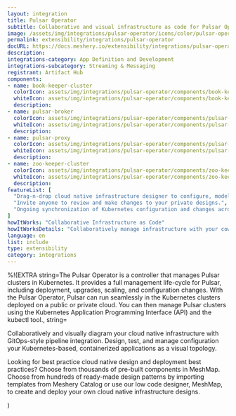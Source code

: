 ```yaml
---
layout: integration
title: Pulsar Operator
subtitle: Collaborative and visual infrastructure as code for Pulsar Operator
image: /assets/img/integrations/pulsar-operator/icons/color/pulsar-operator-color.svg
permalink: extensibility/integrations/pulsar-operator
docURL: https://docs.meshery.io/extensibility/integrations/pulsar-operator
description: 
integrations-category: App Definition and Development
integrations-subcategory: Streaming & Messaging
registrant: Artifact Hub
components: 
- name: book-keeper-cluster
  colorIcon: assets/img/integrations/pulsar-operator/components/book-keeper-cluster/icons/color/book-keeper-cluster-color.svg
  whiteIcon: assets/img/integrations/pulsar-operator/components/book-keeper-cluster/icons/white/book-keeper-cluster-white.svg
  description: 
- name: pulsar-broker
  colorIcon: assets/img/integrations/pulsar-operator/components/pulsar-broker/icons/color/pulsar-broker-color.svg
  whiteIcon: assets/img/integrations/pulsar-operator/components/pulsar-broker/icons/white/pulsar-broker-white.svg
  description: 
- name: pulsar-proxy
  colorIcon: assets/img/integrations/pulsar-operator/components/pulsar-proxy/icons/color/pulsar-proxy-color.svg
  whiteIcon: assets/img/integrations/pulsar-operator/components/pulsar-proxy/icons/white/pulsar-proxy-white.svg
  description: 
- name: zoo-keeper-cluster
  colorIcon: assets/img/integrations/pulsar-operator/components/zoo-keeper-cluster/icons/color/zoo-keeper-cluster-color.svg
  whiteIcon: assets/img/integrations/pulsar-operator/components/zoo-keeper-cluster/icons/white/zoo-keeper-cluster-white.svg
  description: 
featureList: [
  "Drag-n-drop cloud native infrastructure designer to configure, model, and deploy your workloads.",
  "Invite anyone to review and make changes to your private designs.",
  "Ongoing synchronization of Kubernetes configuration and changes across any number of clusters."
]
howItWorks: "Collaborative Infrastructure as Code"
howItWorksDetails: "Collaboratively manage infrastructure with your coworkers synchronously sharing the same designs."
language: en
list: include
type: extensibility
category: integrations
---
```

%!(EXTRA string=The Pulsar Operator is a controller that manages Pulsar clusters in Kubernetes. It provides a full management life-cycle for Pulsar, including deployment, upgrades, scaling, and configuration changes. With the Pulsar Operator, Pulsar can run seamlessly in the Kubernetes clusters deployed on a public or private cloud. You can then manage Pulsar clusters using the Kubernetes Application Programming Interface (API) and the kubectl tool., string=<p>
    Collaboratively and visually diagram your cloud native infrastructure with GitOps-style pipeline integration. Design, test, and manage configuration your Kubernetes-based, containerized applications as a visual topology.
</p>
<p>
    Looking for best practice cloud native design and deployment best practices? Choose from thousands of pre-built components in MeshMap. Choose from hundreds of ready-made design patterns by importing templates from Meshery Catalog or use our low code designer, MeshMap, to create and deploy your own cloud native infrastructure designs.
</p>)